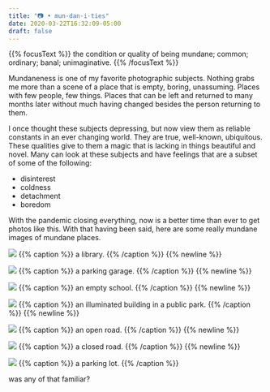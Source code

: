 ```yaml
---
title: "📷 • mun·dan·i·ties"
date: 2020-03-22T16:32:09-05:00
draft: false
---
```

{{% focusText %}} the condition or quality of being mundane; common; ordinary; banal; unimaginative. {{% /focusText %}}

Mundaneness is one of my favorite photographic subjects. Nothing grabs me more than a scene of a place that is empty, boring, unassuming. Places with few people, few things. Places that can be left and returned to many months later without much having changed besides the person returning to them.

I once thought these subjects depressing, but now view them as reliable constants in an ever changing world. They are true, well-known, ubiquitous. These qualities give to them a magic that is lacking in things beautiful and novel. Many can look at these subjects and have feelings that are a subset of some of the following:
- disinterest
- coldness
- detachment
- boredom

With the pandemic closing everything, now is a better time than ever to get photos like this. With that having been said, here are some really mundane images of mundane places.


![](/images/mundanities/8.jpg)
{{% caption %}} a library. {{% /caption %}}
{{% newline %}}

![](/images/mundanities/9.jpg)
{{% caption %}} a parking garage. {{% /caption %}}
{{% newline %}}

![](/images/mundanities/3.jpg)
{{% caption %}} an empty school. {{% /caption %}}
{{% newline %}}

![](/images/mundanities/5.jpg)
{{% caption %}} an illuminated building in a public park. {{% /caption %}}
{{% newline %}}

![](/images/mundanities/6.jpg)
{{% caption %}} an open road. {{% /caption %}}
{{% newline %}}

![](/images/mundanities/1.jpg)
{{% caption %}} a closed road. {{% /caption %}}
{{% newline %}}

![](/images/mundanities/7.jpg)
{{% caption %}} a parking lot. {{% /caption %}}

was any of that familiar?
